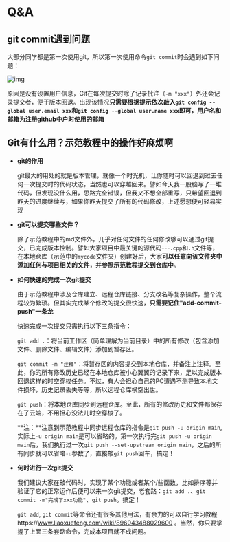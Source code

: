 # Q&A

## git commit遇到问题

大部分同学都是第一次使用git，所以第一次使用命令`git commit`时会遇到如下问题：

![img](https://docimg6.docs.qq.com/image/62LDYYRC-vURKFqgFYk-gg?w=828&h=260)

原因是没有设置用户信息，Git在每次提交时除了记录批注（`-m "xxx"`）外还会记录提交者，便于版本回退。出现该情况**只需要根据提示依次敲入`git config --global user.email xxx`和`git config --global user.name xxx`即可，用户名和邮箱为注册github中户时使用的邮箱**



## Git有什么用？示范教程中的操作好麻烦啊

+ **git的作用**

  git最大的用处的就是版本管理，就像一个时光机，让你随时可以回退到过去任何一次提交时的代码状态，当然也可以穿越回来。譬如今天我一股脑写了一堆代码，但发现没什么用，思路完全错误，但我又不想全部重写，只希望回退到昨天的进度继续写，如果你昨天提交了所有的代码修改，上述愿想便可轻易实现

+ **git可以提交哪些文件？**

  除了示范教程中的md文件外，几乎对任何文件的任何修改够可以通过git提交，已完成版本控制。譬如大家项目中最关键的源代码---`.cpp`和`.h`文件等，在本地仓库（示范中的`mycode`文件夹）创建好后，大家**可以任意向该文件夹中添加任何与项目相关的文件，并参照示范教程提交到仓库中**。

+ **如何快速的完成一次git提交**

  由于示范教程中涉及仓库建立、远程仓库链接、分支改名等复杂操作，整个流程较为繁琐。但其实完成某个修改的提交很快速，**只需要记住"add-commit-push"一条龙**

  快速完成一次提交只需执行以下三条指令：

  `git add .`：将当前工作区（简单理解为当前目录）中的所有修改（包含添加文件、删除文件、编辑文件）添加到暂存区。

  `git commit -m "注释"`：将暂存区的内容提交到本地仓库，并备注上注释。至此，你的所有修改历史已经在本地仓库被小心翼翼的记录下来，足以完成版本回退这样的时空穿梭任务。不过，有人会担心自己的PC遭遇不测导致本地文件损坏，历史记录丢失等等，所以远程仓库横空出世。

  `git push`：将本地仓库同步到远程仓库。至此，所有的修改历史和文件都保存在了云端，不用担心没法儿时空穿梭了。

  **注：**注意到示范教程中同步远程仓库的指令是`git push -u origin main`,实际上`-u origin main`是可以省略的。第一次执行完`git push -u origin main`后，我们执行过一次`git push --set-upstream origin main`，之后的所有同步就可以省略`-u`参数了，直接敲`git push`回车，搞定！

+ **何时进行一次git提交**

  我们建议大家在敲代码时，实现了某个功能或者某个/些函数，比如排序等并验证了它的正常运作后便可以来一次git提交，老套路：`git add .`、`git commit -m"完成了xxx功能"`、`git push`。搞定！

  `git add`, `git commit`等命令还有很多其他用法，有余力的可以自行学习教程https://www.liaoxuefeng.com/wiki/896043488029600 。当然，你只要掌握了上面三条套路命令，完成本项目就不成问题。